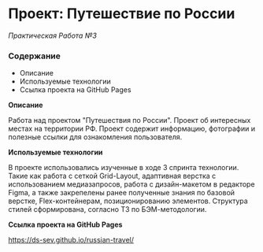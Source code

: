 # Проект: Путешествие по России
_Практическая Работа №3_

### Содержание
* Описание
* Используемые технологии
* Ссылка проекта на GitHub Pages

**Описание**

Работа над проектом "Путешествия по России". Проект об интересных местах на территории РФ. Проект содержит информацию, фотографии и полезные ссылки для ознакомления пользователя.

**Используемые технологии**

В проекте использовались изученные в ходе 3 спринта технологии. Такие как работа с сеткой Grid-Layout, адаптивная верстка с использованием медиазапросов, работа c дизайн-макетом в редакторе Figma, а также закрепелены ранее полученные знания по базовой верстке, Flex-контейнерам, позиционированию элементов. Структура стилей сформирована, согласно ТЗ по БЭМ-методологии.

**Ссылка проекта на GitHub Pages**

https://ds-sev.github.io/russian-travel/
